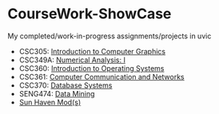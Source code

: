 # CourseWork-ShowCase
My completed/work-in-progress assignments/projects in uvic

* CSC305: [Introduction to Computer Graphics](https://github.com/Rnway47/CourseWork-ShowCase/tree/be9da311c7c437efa2a6e792929b5f74531cf9e9/CSC305)
* CSC349A: [Numerical Analysis: I](https://github.com/Rnway47/CourseWork-ShowCase/tree/be9da311c7c437efa2a6e792929b5f74531cf9e9/CSC349A)
* CSC360: [Introduction to Operating Systems](https://github.com/Rnway47/CourseWork-ShowCase/tree/be9da311c7c437efa2a6e792929b5f74531cf9e9/CSC360)
* CSC361: [Computer Communication and Networks](https://github.com/Rnway47/CourseWork-ShowCase/tree/be9da311c7c437efa2a6e792929b5f74531cf9e9/CSC361)
* CSC370: [Database Systems](https://github.com/Rnway47/CourseWork-ShowCase/tree/be9da311c7c437efa2a6e792929b5f74531cf9e9/CSC370)
* SENG474: [Data Mining](https://github.com/Rnway47/CourseWork-ShowCase/tree/be9da311c7c437efa2a6e792929b5f74531cf9e9/SENG474)
* [Sun Haven Mod(s)](https://github.com/Rnway47/SunHaven-Mod)
